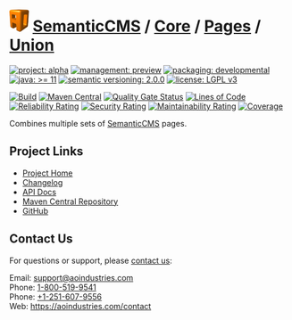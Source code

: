 # [<img src="ao-logo.png" alt="AO Logo" width="35" height="40">](https://github.com/ao-apps) [SemanticCMS](https://github.com/ao-apps/semanticcms) / [Core](https://github.com/ao-apps/semanticcms-core) / [Pages](https://github.com/ao-apps/semanticcms-core-pages) / [Union](https://github.com/ao-apps/semanticcms-core-pages-union)

[![project: alpha](https://semanticcms.com/ao-badges/project-alpha.svg)](https://aoindustries.com/life-cycle#project-alpha)
[![management: preview](https://semanticcms.com/ao-badges/management-preview.svg)](https://aoindustries.com/life-cycle#management-preview)
[![packaging: developmental](https://semanticcms.com/ao-badges/packaging-developmental.svg)](https://aoindustries.com/life-cycle#packaging-developmental)  
[![java: &gt;= 11](https://semanticcms.com/ao-badges/java-11.svg)](https://docs.oracle.com/en/java/javase/11/docs/api/)
[![semantic versioning: 2.0.0](https://semanticcms.com/ao-badges/semver-2.0.0.svg)](http://semver.org/spec/v2.0.0.html)
[![license: LGPL v3](https://semanticcms.com/ao-badges/license-lgpl-3.0.svg)](https://www.gnu.org/licenses/lgpl-3.0)

[![Build](https://github.com/ao-apps/semanticcms-core-pages-union/workflows/Build/badge.svg?branch=master)](https://github.com/ao-apps/semanticcms-core-pages-union/actions?query=workflow%3ABuild)
[![Maven Central](https://maven-badges.herokuapp.com/maven-central/com.semanticcms/semanticcms-core-pages-union/badge.svg)](https://maven-badges.herokuapp.com/maven-central/com.semanticcms/semanticcms-core-pages-union)
[![Quality Gate Status](https://sonarcloud.io/api/project_badges/measure?branch=master&project=com.semanticcms%3Asemanticcms-core-pages-union&metric=alert_status)](https://sonarcloud.io/dashboard?branch=master&id=com.semanticcms%3Asemanticcms-core-pages-union)
[![Lines of Code](https://sonarcloud.io/api/project_badges/measure?branch=master&project=com.semanticcms%3Asemanticcms-core-pages-union&metric=ncloc)](https://sonarcloud.io/component_measures?branch=master&id=com.semanticcms%3Asemanticcms-core-pages-union&metric=ncloc)  
[![Reliability Rating](https://sonarcloud.io/api/project_badges/measure?branch=master&project=com.semanticcms%3Asemanticcms-core-pages-union&metric=reliability_rating)](https://sonarcloud.io/component_measures?branch=master&id=com.semanticcms%3Asemanticcms-core-pages-union&metric=Reliability)
[![Security Rating](https://sonarcloud.io/api/project_badges/measure?branch=master&project=com.semanticcms%3Asemanticcms-core-pages-union&metric=security_rating)](https://sonarcloud.io/component_measures?branch=master&id=com.semanticcms%3Asemanticcms-core-pages-union&metric=Security)
[![Maintainability Rating](https://sonarcloud.io/api/project_badges/measure?branch=master&project=com.semanticcms%3Asemanticcms-core-pages-union&metric=sqale_rating)](https://sonarcloud.io/component_measures?branch=master&id=com.semanticcms%3Asemanticcms-core-pages-union&metric=Maintainability)
[![Coverage](https://sonarcloud.io/api/project_badges/measure?branch=master&project=com.semanticcms%3Asemanticcms-core-pages-union&metric=coverage)](https://sonarcloud.io/component_measures?branch=master&id=com.semanticcms%3Asemanticcms-core-pages-union&metric=Coverage)

Combines multiple sets of [SemanticCMS](https://github.com/ao-apps/semanticcms) pages.

## Project Links
* [Project Home](https://semanticcms.com/core/pages/union/)
* [Changelog](https://semanticcms.com/core/pages/union/changelog)
* [API Docs](https://semanticcms.com/core/pages/union/apidocs/)
* [Maven Central Repository](https://search.maven.org/artifact/com.semanticcms/semanticcms-core-pages-union)
* [GitHub](https://github.com/ao-apps/semanticcms-core-pages-union)

## Contact Us
For questions or support, please [contact us](https://aoindustries.com/contact):

Email: [support@aoindustries.com](mailto:support@aoindustries.com)  
Phone: [1-800-519-9541](tel:1-800-519-9541)  
Phone: [+1-251-607-9556](tel:+1-251-607-9556)  
Web: https://aoindustries.com/contact
